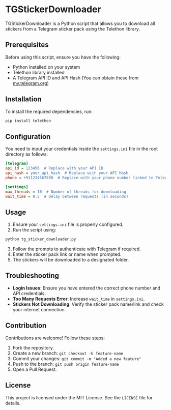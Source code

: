 # TGStickerDownloader

TGStickerDownloader is a Python script that allows you to download all stickers from a Telegram sticker pack using the Telethon library.

## Prerequisites

Before using this script, ensure you have the following:
- Python installed on your system
- Telethon library installed
- A Telegram API ID and API Hash (You can obtain these from [my.telegram.org](https://my.telegram.org))

## Installation

To install the required dependencies, run:

```sh
pip install telethon
```

## Configuration

You need to input your credentials inside the `settings.ini` file in the root directory as follows:

```ini
[telegram]
api_id = 123456  # Replace with your API ID
api_hash = your_api_hash  # Replace with your API Hash
phone = +911234567890  # Replace with your phone number linked to Telegram

[settings]
max_threads = 10  # Number of threads for downloading
wait_time = 0.5  # Delay between requests (in seconds)
```

## Usage

1. Ensure your `settings.ini` file is properly configured.
2. Run the script using:

```sh
python tg_sticker_downloader.py
```
3. Follow the prompts to authenticate with Telegram if required.
4. Enter the sticker pack link or name when prompted.
5. The stickers will be downloaded to a designated folder.

## Troubleshooting

- **Login Issues**: Ensure you have entered the correct phone number and API credentials.
- **Too Many Requests Error**: Increase `wait_time` in `settings.ini`.
- **Stickers Not Downloading**: Verify the sticker pack name/link and check your internet connection.

## Contribution

Contributions are welcome! Follow these steps:

1. Fork the repository.
2. Create a new branch: `git checkout -b feature-name`
3. Commit your changes: `git commit -m "Added a new feature"`
4. Push to the branch: `git push origin feature-name`
5. Open a Pull Request.

## License

This project is licensed under the MIT License. See the `LICENSE` file for details.

